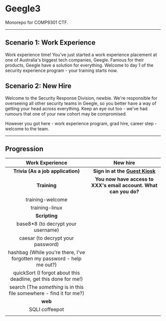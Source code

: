 # Geegle3

Monorepo for COMP9301 CTF.

---

## Scenario 1: Work Experience
Work experience time! You've just started a work experience placement at one of Australia's biggest tech companies, Geegle. Famous for their products, Geegle have a solution for everything. Welcome to day 1 of the security experience program - your training starts now.


## Scenario 2: New Hire
Welcome to the Security Response Division, newbie. We're responsible for overseeing all other security teams in Geegle, so you better have a way of getting your head across everything. Keep an eye out too - we've had rumours that one of your new cohort may be compromised.

However you got here - work experience program, grad hire, career step - welcome to the team.

---

## Progression
| Work Experience | New hire |
|:-----:|:-----:|
| **Trivia (As a job application)** | **Sign in at the [Guest Kiosk]()** |
| **Training**   |  **You now have access to XXX's email account. What can you do?** |
| training-welcome  |   |
| training-linux  |   |
| **Scripting**  |   |
| base8*8 (to decrypt your username)  |   |
| caesar (to decrypt your password)  |   | 
| hashbag (While you're there, I've forgotten my password - help me out?)  |   | 
| quickSort (I forgot about this deadline, get this done for me!)  |   | 
| search (The _something_ is in this file somewhere - find it for me?)  |   | 
| **web**  |   | 
| SQLI coffeepot  |   | 
|   |   | 
